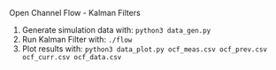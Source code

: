 Open Channel Flow - Kalman Filters

1) Generate simulation data with:
 `python3 data_gen.py`
2) Run Kalman Filter with:
 `./flow`
3) Plot results with: 
`python3 data_plot.py ocf_meas.csv ocf_prev.csv ocf_curr.csv ocf_data.csv`